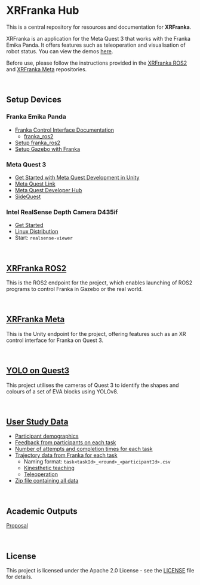 # XRFranka Hub

This is a central repository for resources and documentation for **XRFranka**.

XRFranka is an application for the Meta Quest 3 that works with the Franka Emika Panda. It offers features such as teleoperation and visualisation of robot status. You can view the demos [here](https://www.youtube.com/watch?v=FrHReF052ss&list=PLGZ6M30GmbVPnrU4zVaIsvYRqLYsf4KVH&index=11).

Before use, please follow the instructions provided in the [XRFranka ROS2](https://github.com/LOOP115/xrfranka_ros2) and [XRFranka Meta](https://github.com/LOOP115/XRFranka_Meta) repositories.

<br>

## Setup Devices

### Franka Emika Panda

- [Franka Control Interface Documentation](https://frankaemika.github.io/docs/index.html)
  - [franka_ros2](https://frankaemika.github.io/docs/franka_ros2.html)
- [Setup franka_ros2](docs/franka/franka_ros2.md)
- [Setup Gazebo with Franka](docs/franka/gazebo.md)

### Meta Quest 3

- [Get Started with Meta Quest Development in Unity](https://www.youtube.com/watch?v=BU9LYKM2TDc&t=314s)
- [Meta Quest Link](https://www.meta.com/en-gb/help/quest/articles/headsets-and-accessories/oculus-link/set-up-link/)
- [Meta Quest Developer Hub](https://developer.oculus.com/meta-quest-developer-hub/)
- [SideQuest](https://sidequestvr.com/)

### Intel RealSense Depth Camera D435if

* [Get Started](https://www.intelrealsense.com/get-started-depth-camera/)
* [Linux Distribution](https://github.com/IntelRealSense/librealsense/blob/development/doc/distribution_linux.md)
* Start: `realsense-viewer`

<br>

## [XRFranka ROS2](https://github.com/LOOP115/xrfranka_ros2)

This is the ROS2 endpoint for the project, which enables launching of ROS2 programs to control Franka in Gazebo or the real world.

<br>

## [XRFranka Meta](https://github.com/LOOP115/XRFranka_Meta)

This is the Unity endpoint for the project, offering features such as an XR control interface for Franka on Quest 3.

<br>

## [YOLO on Quest3](https://github.com/LOOP115/YOLO_Quest3)

This project utilises the cameras of Quest 3 to identify the shapes and colours of a set of EVA blocks using YOLOv8.

<br>

## [User Study Data](userstudy/)

- [Participant demographics](userstudy/demographics.csv)
- [Feedback from participants on each task](userstudy/tasks.csv)
- [Number of attempts and completion times for each task](userstudy/attempts&time.xlsx)
- [Trajectory data from Franka for each task](userstudy/trajectory/)
  - Naming format: `task<taskId>_<round>_<participantId>.csv`
  - [Kinesthetic teaching](userstudy/trajectory/kinesthetic/)
  - [Teleoperation](userstudy/trajectory/teleoperation/)
- [Zip file containing all data](userstudy/userstudy.zip)

<br>

## Academic Outputs

[Proposal](docs/proposal.pdf)

<br>

## License

This project is licensed under the Apache 2.0 License - see the [LICENSE](LICENSE) file for details.
